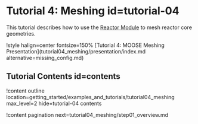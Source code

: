 # Tutorial 4: Meshing id=tutorial-04

This tutorial describes how to use the [Reactor Module](modules/reactor/index.md) to mesh reactor core geometries.

!style halign=center fontsize=150%
[Tutorial 4: MOOSE Meshing Presentation](tutorial04_meshing/presentation/index.md alternative=missing_config.md)

## Tutorial Contents id=contents

!content outline location=getting_started/examples_and_tutorials/tutorial04_meshing
                 max_level=2
                 hide=tutorial-04 contents

!content pagination next=tutorial04_meshing/step01_overview.md
